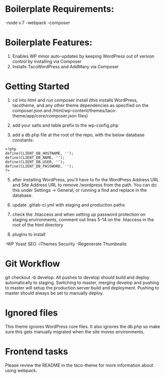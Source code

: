 # Boilerplate Requirements:

-node v.7
-webpack
-composer

# Boilerplate Features:

1. Enables WP minor auto-updates by keeping WordPress out of version control by installing via Composer
2. Installs TacoWordPress and AddMany via Composer

# Getting Started

1. cd into html and run composer install (this installs WordPress, tacotheme, and any other theme dependencies as specified on the composer.json and /html/wp-content/themes/taco-theme/app/core/composer.json files)

3. add your salts and table prefix to the wp-config.php

4. add a db.php file at the root of the repo, with the below database constants:

```
<?php
define(CLIENT_DB_HOSTNAME, '');
define(CLIENT_DB_NAME, '');
define(CLIENT_DB_USER, '');
define(CLIENT_DB_PASSWORD, '');
?>
```
5. after installing WordPress, you'll have to fix the WordPress Address URL and Site Address URL to remove /wordpress from the path. You can do this under Settings -> General, or running a find and replace in the database.

5. update .gitlab-ci.yml with staging and production paths

6. check the .htaccess and when setting up password protection on staging environments, comment out lines 5-14 on the .htaccess in the root of the html directory

7. plugins to install

-WP Yoast SEO
-iThemes Security
-Regenerate Thumbnails


# Git Workflow

git checkout -b develop. All pushes to develop should build and deploy automatically to staging. Switching to master, merging develop and pushing to master will setup the production server build and deployment. Pushing to master should always be set to manually deploy.


# Ignored files

This theme ignores WordPress core files. It also ignores the db.php so make sure this gets manually migrated when the site moves environments.

# Frontend tasks

Please review the README in the taco-theme for more information about using webpack.



